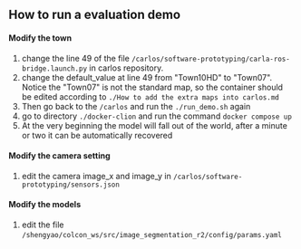 ## How to run a evaluation demo 

#### Modify the town


1. change the line 49 of the file `/carlos/software-prototyping/carla-ros-bridge.launch.py` in carlos repository.
2. change the default_value at line 49 from "Town10HD" to "Town07". Notice the "Town07" is not the standard map, so the container should be edited according to `./How to add the extra maps into carlos.md`
3. Then go back to the `/carlos` and run the `./run_demo.sh` again
4. go to directory `./docker-clion` and run the command `docker compose up`
5. At the very beginning the model will fall out of the world, after a minute or two it can be automatically recovered


#### Modify the camera setting

1. edit the camera image_x and image_y in `/carlos/software-prototyping/sensors.json`


#### Modify the models

1. edit the file `/shengyao/colcon_ws/src/image_segmentation_r2/config/params.yaml`